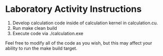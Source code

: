# Laboratory Activity Instructions

1. Develop calculation code inside of calculation kernel in calculation.cu.
2. Run make clean build
3. Execute code via ./calculation.exe

Feel free to modify all of the code as you wish, but this may affect your ability to run the make build target.
